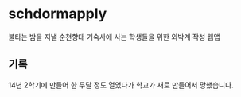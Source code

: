 # schdormapply

불타는 밤을 지낼 순천향대 기숙사에 사는 학생들을 위한 외박계 작성 웹앱

## 기록

14년 2학기에 만들어 한 두달 정도 열었다가 학교가 새로 만들어서 망했습니다.
